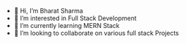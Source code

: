 - 👋 Hi, I’m Bharat Sharma
- 👀 I’m interested in Full Stack Development
- 🌱 I’m currently learning MERN Stack
- 💞️ I’m looking to collaborate on various full stack Projects

<!---
bharatsharma1505/bharatsharma1505 is a ✨ special ✨ repository because its `README.md` (this file) appears on your GitHub profile.
You can click the Preview link to take a look at your changes.
--->
